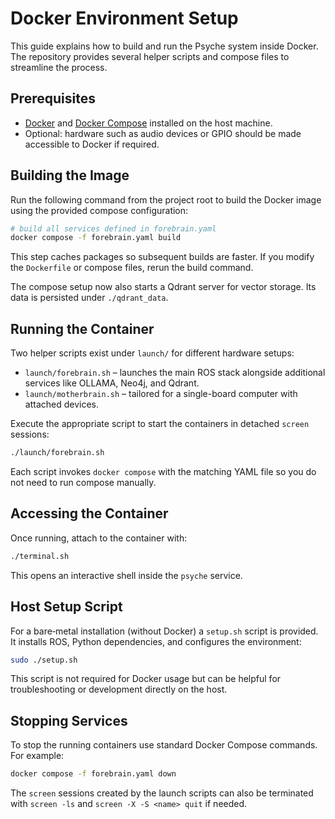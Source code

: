 # Docker Environment Setup

This guide explains how to build and run the Psyche system inside Docker. The repository provides several helper scripts and compose files to streamline the process.

## Prerequisites
- [Docker](https://docs.docker.com/get-docker/) and [Docker Compose](https://docs.docker.com/compose/install/) installed on the host machine.
- Optional: hardware such as audio devices or GPIO should be made accessible to Docker if required.

## Building the Image
Run the following command from the project root to build the Docker image using the provided compose configuration:

```bash
# build all services defined in forebrain.yaml
docker compose -f forebrain.yaml build
```

This step caches packages so subsequent builds are faster. If you modify the `Dockerfile` or compose files, rerun the build command.

The compose setup now also starts a Qdrant server for vector storage. Its data
is persisted under `./qdrant_data`.

## Running the Container
Two helper scripts exist under `launch/` for different hardware setups:

 - `launch/forebrain.sh` – launches the main ROS stack alongside additional services like OLLAMA, Neo4j, and Qdrant.
- `launch/motherbrain.sh` – tailored for a single-board computer with attached devices.

Execute the appropriate script to start the containers in detached `screen` sessions:

```bash
./launch/forebrain.sh
```

Each script invokes `docker compose` with the matching YAML file so you do not need to run compose manually.

## Accessing the Container
Once running, attach to the container with:

```bash
./terminal.sh
```

This opens an interactive shell inside the `psyche` service.

## Host Setup Script
For a bare‑metal installation (without Docker) a `setup.sh` script is provided. It installs ROS, Python dependencies, and configures the environment:

```bash
sudo ./setup.sh
```

This script is not required for Docker usage but can be helpful for troubleshooting or development directly on the host.

## Stopping Services
To stop the running containers use standard Docker Compose commands. For example:

```bash
docker compose -f forebrain.yaml down
```

The `screen` sessions created by the launch scripts can also be terminated with `screen -ls` and `screen -X -S <name> quit` if needed.

